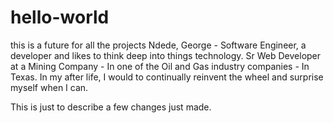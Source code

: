 # hello-world
this is a future for all the projects
Ndede, George - Software Engineer, a developer and likes to think deep into things technology.
Sr Web Developer at a Mining Company - In one of the Oil and Gas industry companies - In Texas.
In my after life, I would to continually reinvent the wheel and surprise myself when I can.

This is just to describe a few changes just made. 
